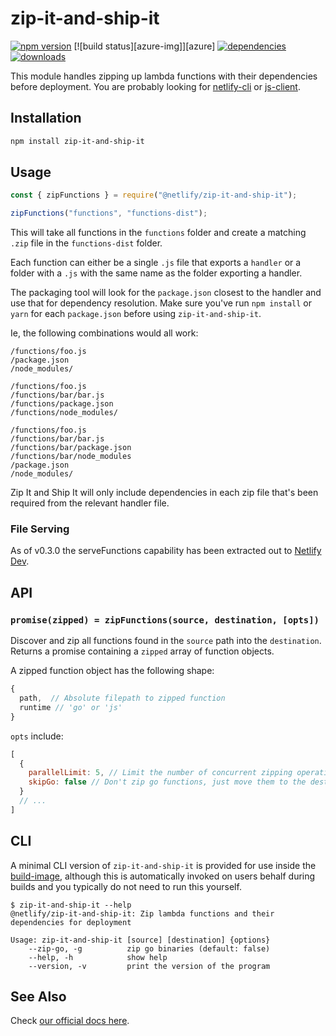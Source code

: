 # zip-it-and-ship-it

[![npm version][npm-img]][npm] [![build status][azure-img]][azure] [![dependencies][david-img]][david] [![downloads][dl-img]][dl]

This module handles zipping up lambda functions with their dependencies before deployment.  You are probably looking for [netlify-cli](https://github.com/netlify/cli) or [js-client](https://github.com/netlify/js-client).

## Installation

```bash
npm install zip-it-and-ship-it
```

## Usage

```js
const { zipFunctions } = require("@netlify/zip-it-and-ship-it");

zipFunctions("functions", "functions-dist");
```

This will take all functions in the `functions` folder and create a matching `.zip` file in the `functions-dist` folder.

Each function can either be a single `.js` file that exports a `handler` or a folder with a `.js` with the same name as the folder exporting a handler.

The packaging tool will look for the `package.json` closest to the handler and use that for dependency resolution. Make sure you've run `npm install` or `yarn` for each `package.json` before using `zip-it-and-ship-it`.

Ie, the following combinations would all work:

```console
/functions/foo.js
/package.json
/node_modules/
```

```console
/functions/foo.js
/functions/bar/bar.js
/functions/package.json
/functions/node_modules/
```

```console
/functions/foo.js
/functions/bar/bar.js
/functions/bar/package.json
/functions/bar/node_modules
/package.json
/node_modules/
```

Zip It and Ship It will only include dependencies in each zip file that's been required from the relevant handler file.

### File Serving

As of v0.3.0 the serveFunctions capability has been extracted out to [Netlify Dev](https://github.com/netlify/netlify-dev-plugin/).

## API

### `promise(zipped) = zipFunctions(source, destination, [opts])`

Discover and zip all functions found in the `source` path into the `destination`.  Returns a promise containing a `zipped` array of function objects.

A zipped function object has the following shape:

```js
{
  path,  // Absolute filepath to zipped function
  runtime // 'go' or 'js'
}
```

`opts` include:

```js
[
  {
    parallelLimit: 5, // Limit the number of concurrent zipping operations at a time
    skipGo: false // Don't zip go functions, just move them to the destination path
  }
  // ...
]
```

## CLI

A minimal CLI version of `zip-it-and-ship-it` is provided for use inside the [build-image](https://github.com/netlify/build-image), although this is automatically invoked on users behalf during builds and you typically do not need to run this yourself.

```console
$ zip-it-and-ship-it --help
@netlify/zip-it-and-ship-it: Zip lambda functions and their dependencies for deployment

Usage: zip-it-and-ship-it [source] [destination] {options}
    --zip-go, -g          zip go binaries (default: false)
    --help, -h            show help
    --version, -v         print the version of the program
```

## See Also

Check [our official docs here](https://www.netlify.com/docs/cli/#unbundled-javascript-function-deploys).

[npm-img]: https://img.shields.io/npm/v/zip-it-and-ship-it.svg
[npm]: https://npmjs.org/package/zip-it-and-ship-it
[travis-img]: https://img.shields.io/travis/netlify/zip-it-and-ship-it/master.svg
[travis]: https://travis-ci.org/netlify/zip-it-and-ship-it
[dl-img]: https://img.shields.io/npm/dm/zip-it-and-ship-it.svg
[dl]: https://npmjs.org/package/zip-it-and-ship-it
[david-img]: https://david-dm.org/netlify/zip-it-and-ship-it/status.svg
[david]: https://david-dm.org/netlify/zip-it-and-ship-it
